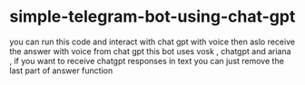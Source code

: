 # simple-telegram-bot-using-chat-gpt
you can run this code and interact with chat gpt with voice then aslo receive the answer with voice from chat gpt
this bot uses vosk , chatgpt and ariana ,
if you want to receive chatgpt responses in text you can just remove the last part of  answer function
